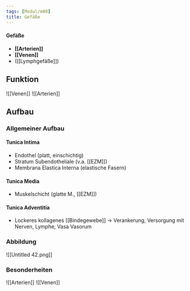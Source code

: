 ```yaml
---
tags: [Modul/m08]
title: Gefäße
---
```

#### Gefäße
- **[[Arterien]]**
- **[[Venen]]**
- ([[Lymphgefäße]])


## Funktion

![[Venen]]
![[Arterien]]

## Aufbau
### Allgemeiner Aufbau

#### Tunica Intima
- Endothel (platt, einschichtig)
- Stratum Subendotheliale (v.a. [[EZM]])
- Membrana Elastica Interna (elastische Fasern)
#### Tunica Media
- Muskelschicht (glatte M., [[EZM]])
#### Tunica Adventitia
- Lockeres kollagenes [[Bindegewebe]] → Verankerung, Versorgung mit Nerven, Lymphe, Vasa Vasorum

### Abbildung
![[Untitled 42.png]]

### Besonderheiten
![[Arterien]]
![[Venen]]